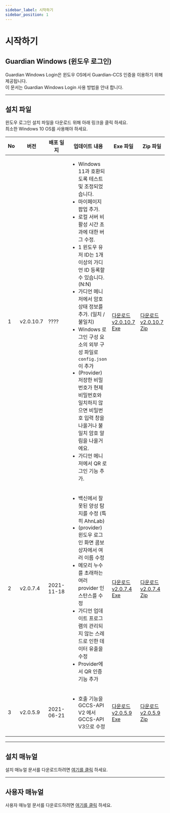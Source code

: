 ```yaml
---
sidebar_label: 시작하기
sidebar_position: 1
---
```

# 시작하기

## Guardian Windows (윈도우 로그인)
Guardian Windows Login은 윈도우 OS에서 Guardian-CCS 인증을 이용하기 위해 제공됩니다.   
이 문서는 Guardian Windows Login 사용 방법을 안내 합니다.   

---

## 설치 파일

윈도우 로그인 설치 파일을 다운로드 위해 아래 링크을 클릭 하세요.   
최소한 Windows 10 OS를 사용해야 하세요.      

|No | 버전 | 배포 일지 | 업데이트 내용 | Exe 파일 | Zip 파일 |
|---|---|---|---|---|---|
|1|v2.0.10.7| ???? |<ul><li>Windows 11과 호환되도록 테스트 및 조정되었습니다.</li><li>마이페이지 팝업 추가.</li><li>로컬 서버 비활성 시간 초과에 대한 버그 수정.</li><li>1 윈도우 유저 ID는 1개 이상의 가디언 ID 등록할 수 있습니다. (N:N)</li><li>가디언 메니저에서 암호 상태 정보를 추가. (일치 / 불일치)</li><li>Windows 로그인 구성 요소의 외부 구성 파일로 `config.json`이 추가</li><li>(Provider) 저장한 비밀번호가 현제 비밀번호와 일치하지 않으면 비밀번호 입력 창을 나올거나 불 일치 암호 알림을 나올거에요.</li><li>가디언 메니저에서 QR 로그인 기능 추가.</li></ul>|[다운로드 v2.0.10.7 Exe](https://updates.fnsvalue.co.kr/GFW/Installer/Guardian_Setup_v2.0.5.9.exe)| [다운로드 v2.0.10.7 Zip](https://updates.fnsvalue.co.kr/GFW/Installer/Guardian_Setup_v2.0.5.9.zip)|
|2|v2.0.7.4| 2021-11-18 |<ul><li>백신에서 잘못된 양성 탐지를 수정 (특히 AhnLab)</li><li>(provider)윈도우 로그인 화면 콤보 상자에서 여러 이름 수정</li><li>메모리 누수를 초래하는 여러 provider 인스탄스를 수정</li><li>가디언 업데이트 프로그램의 관리되지 않는 스레드로 인한 데이터 유출을 수정</li><li>Provider에서 QR 인증 기능 추가</li></ul>|[다운로드 v2.0.7.4 Exe](https://updates.fnsvalue.co.kr/GFW/Installer/Guardian_Setup_v2.0.5.9.exe)| [다운로드 v2.0.7.4 Zip](https://updates.fnsvalue.co.kr/GFW/Installer/Guardian_Setup_v2.0.5.9.zip)|
|3|v2.0.5.9| 2021-06-21 |<ul><li>호출 기능을 GCCS-API V2 에서 GCCS-API V3으로 수정</li></ul>|[다운로드 v2.0.5.9 Exe](https://updates.fnsvalue.co.kr/GFW/Installer/Guardian_Setup_v2.0.7.4.exe)| [다운로드 v2.0.5.9 Zip](https://updates.fnsvalue.co.kr/GFW/Installer/Guardian_Setup_v2.0.7.4.exe)|

---

## 설치 매뉴얼

설치 매뉴얼 문서를 다운로드하려면 [여기를 클릭](http://192.168.0.60/GFW/etc/Guardian_Windows_설치_매뉴얼_v1.9.pdf) 하세요.

---

## 사용자 매뉴얼

사용자 매뉴얼 문서를 다운로드하려면 [여기를 클릭](http://192.168.0.60/GFW/etc/Guardian_Windows_사용자_매뉴얼_v1.0.pdf) 하세요.
